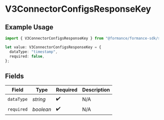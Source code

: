 # V3ConnectorConfigsResponseKey

## Example Usage

```typescript
import { V3ConnectorConfigsResponseKey } from "@formance/formance-sdk/sdk/models/shared";

let value: V3ConnectorConfigsResponseKey = {
  dataType: "timestamp",
  required: false,
};
```

## Fields

| Field              | Type               | Required           | Description        |
| ------------------ | ------------------ | ------------------ | ------------------ |
| `dataType`         | *string*           | :heavy_check_mark: | N/A                |
| `required`         | *boolean*          | :heavy_check_mark: | N/A                |